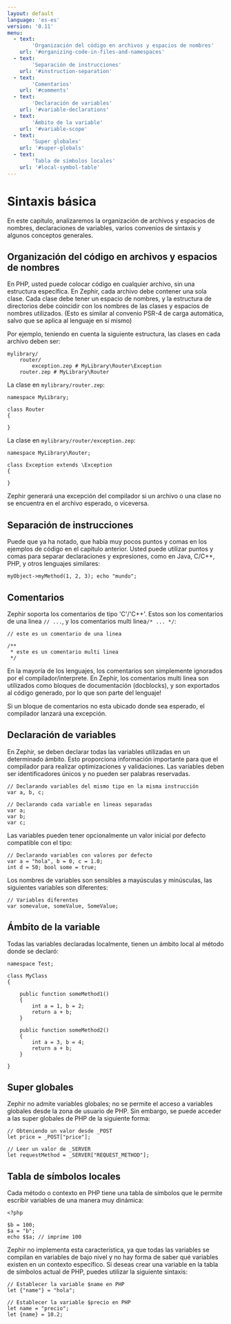 ```yaml
---
layout: default
language: 'es-es'
version: '0.11'
menu:
  - text:
        'Organización del código en archivos y espacios de nombres'
    url: '#organizing-code-in-files-and-namespaces'
  - text:
        'Separación de instrucciones'
    url: '#instruction-separation'
  - text:
        'Comentarios'
    url: '#comments'
  - text:
        'Declaración de variables'
    url: '#variable-declarations'
  - text:
        'Ámbito de la variable'
    url: '#variable-scope'
  - text:
        'Super globales'
    url: '#super-globals'
  - text:
        'Tabla de símbolos locales'
    url: '#local-symbol-table'
---
```

# Sintaxis básica

En este capítulo, analizaremos la organización de archivos y espacios de nombres, declaraciones de variables, varios convenios de sintaxis y algunos conceptos generales.

<a name='organizing-code-in-files-and-namespaces'></a>

## Organización del código en archivos y espacios de nombres

En PHP, usted puede colocar código en cualquier archivo, sin una estructura específica. En Zephir, cada archivo debe contener una sola clase. Cada clase debe tener un espacio de nombres, y la estructura de directorios debe coincidir con los nombres de las clases y espacios de nombres utilizados. (Esto es similar al convenio PSR-4 de carga automática, salvo que se aplica al lenguaje en sí mismo)

Por ejemplo, teniendo en cuenta la siguiente estructura, las clases en cada archivo deben ser:

    mylibrary/
        router/
            exception.zep # MyLibrary\Router\Exception
        router.zep # MyLibrary\Router
    

La clase en `mylibrary/router.zep`:

    namespace MyLibrary;
    
    class Router
    {
    
    }
    

La clase en `mylibrary/router/exception.zep`:

    namespace MyLibrary\Router;
    
    class Exception extends \Exception
    {
    
    }
    

Zephir generará una excepción del compilador si un archivo o una clase no se encuentra en el archivo esperado, o viceversa.

<a name='instruction-separation'></a>

## Separación de instrucciones

Puede que ya ha notado, que había muy pocos puntos y comas en los ejemplos de código en el capítulo anterior. Usted puede utilizar puntos y comas para separar declaraciones y expresiones, como en Java, C/C++, PHP, y otros lenguajes similares:

    myObject->myMethod(1, 2, 3); echo "mundo";
    

<a name='comments'></a>

## Comentarios

Zephir soporta los comentarios de tipo 'C'/'C++'. Estos son los comentarios de una linea `// ...`, y los comentarios multi linea`/* ... */`:

    // este es un comentario de una linea
    
    /**
     * este es un comentario multi linea
     */
    

En la mayoría de los lenguajes, los comentarios son simplemente ignorados por el compilador/interprete. En Zephir, los comentarios multi linea son utilizados como bloques de documentación (docblocks), y son exportados al código generado, por lo que son parte del lenguaje!

Si un bloque de comentarios no esta ubicado donde sea esperado, el compilador lanzará una excepción.

<a name='variable-declarations'></a>

## Declaración de variables

En Zephir, se deben declarar todas las variables utilizadas en un determinado ámbito. Esto proporciona información importante para que el compilador para realizar optimizaciones y validaciones. Las variables deben ser identificadores únicos y no pueden ser palabras reservadas.

    // Declarando variables del mismo tipo en la misma instrucción
    var a, b, c;
    
    // Declarando cada variable en lineas separadas
    var a;
    var b;
    var c;
    

Las variables pueden tener opcionalmente un valor inicial por defecto compatible con el tipo:

    // Declarando variables con valores por defecto
    var a = "hola", b = 0, c = 1.0;
    int d = 50; bool some = true;
    

Los nombres de variables son sensibles a mayúsculas y minúsculas, las siguientes variables son diferentes:

    // Variables diferentes
    var somevalue, someValue, SomeValue;
    

<a name='variable-scope'></a>

## Ámbito de la variable

Todas las variables declaradas localmente, tienen un ámbito local al método donde se declaró:

    namespace Test;
    
    class MyClass
    {
    
        public function someMethod1()
        {
            int a = 1, b = 2;
            return a + b;
        }
    
        public function someMethod2()
        {
            int a = 3, b = 4;
            return a + b;
        }
    
    }
    

<a name='super-global'></a>

## Super globales

Zephir no admite variables globales; no se permite el acceso a variables globales desde la zona de usuario de PHP. Sin embargo, se puede acceder a las super globales de PHP de la siguiente forma:

    // Obteniendo un valor desde _POST
    let price = _POST["price"];
    
    // Leer un valor de _SERVER
    let requestMethod = _SERVER["REQUEST_METHOD"];
    

<a name='local-symbol-table'></a>

## Tabla de símbolos locales

Cada método o contexto en PHP tiene una tabla de símbolos que le permite escribir variables de una manera muy dinámica:

    <?php
    
    $b = 100;
    $a = "b";
    echo $$a; // imprime 100
    

Zephir no implementa esta característica, ya que todas las variables se compilan en variables de bajo nivel y no hay forma de saber qué variables existen en un contexto específico. Si deseas crear una variable en la tabla de símbolos actual de PHP, puedes utilizar la siguiente sintaxis:

    // Establecer la variable $name en PHP
    let {"name"} = "hola";
    
    // Establecer la variable $precio en PHP
    let name = "precio";
    let {name} = 10.2;
